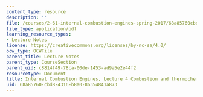 ```yaml
---
content_type: resource
description: ''
file: /courses/2-61-internal-combustion-engines-spring-2017/68a85760cbd84316b8a086354841a873_MIT2_61S17_lec4.pdf
file_type: application/pdf
learning_resource_types:
- Lecture Notes
license: https://creativecommons.org/licenses/by-nc-sa/4.0/
ocw_type: OCWFile
parent_title: Lecture Notes
parent_type: CourseSection
parent_uid: c8814f49-78ca-00de-1453-ad9a5e2e44f2
resourcetype: Document
title: Internal Combustion Engines, Lecture 4 Combustion and thermochemistry
uid: 68a85760-cbd8-4316-b8a0-86354841a873
---
```

